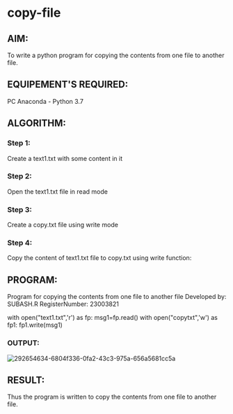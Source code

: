 # copy-file
## AIM:
To write a python program for copying the contents from one file to another file.
## EQUIPEMENT'S REQUIRED: 
PC
Anaconda - Python 3.7
## ALGORITHM: 
### Step 1:
Create a text1.txt with some content in it
### Step 2: 
 Open the text1.txt file in read mode
### Step 3: 
Create a copy.txt file using write mode
### Step 4:  
Copy the content of text1.txt file to copy.txt using write function:
## PROGRAM:
Program for copying the contents from one file to another file
Developed by: SUBASH.R
RegisterNumber: 23003821

with open("text1.txt",'r') as fp:
    msg1=fp.read()
with open("copytxt",'w') as fp1:
    fp1.write(msg1)
### OUTPUT:
![292654634-6804f336-0fa2-43c3-975a-656a5681cc5a](https://github.com/rsubash17/copy-file/assets/147139828/a2e77bde-374b-482b-a00d-ca2576432ac6)

## RESULT:
Thus the program is written to copy the contents from one file to another file.
